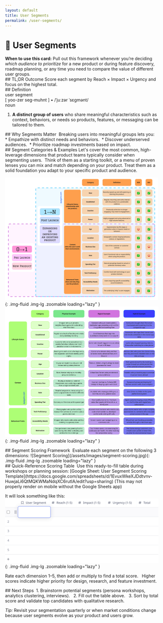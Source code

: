 ```yaml
---
layout: default
title: User Segments
permalink: /user-segments/
---
```


<!-- Section Heading 
<div class="approach-heading">
  <p><strong>My Approach to Product</strong></p>
  <p>🧩 User Segments</p>
</div>
-->

# 🧩 User Segments

<div class="card-usage">
  <strong>When to use this card:</strong>
  Pull out this framework whenever you’re deciding <em>which audience to prioritize</em> for a new product or during feature discovery, roadmap planning, or any time you need to compare the value of different user groups.
</div>

<div class="section-card blue">
## TL;DR Outcome
Score each segment by Reach × Impact × Urgency and focus on the highest total. 
</div>

<div class="section-card purple">
## Definition
<div class="definition-card">
  <div class="def-entry">
    <div class="def-headword">user segment</div>
    <div class="def-pronunciations">
      <span class="def-phonetic">[ yoo-zer seg-muhnt ]</span>
      <span class="def-divider">•</span>
      <span class="def-ipa">/ˈjuːzər ˈsɛɡmənt/</span>
    </div>
    <div class="def-pos">noun</div>
    <ol class="def-senses">
      <li><strong>A distinct group of users</strong> who share meaningful characteristics such as context, behaviors, or needs so products, features, or messaging can be tailored to them.</li>
    </ol>
  </div>
</div>
</div>

<div class="section-card orange">
## Why Segments Matter 
Breaking users into meaningful groups lets you: 
* Empathize with distinct needs and behaviors. 
* Discover underserved audiences. 
* Prioritize roadmap investments based on impact.
</div>

<div class="section-card yellow">
## Segment Categories & Examples
Let's cover the most common, high-leverage dimensions that product teams typically consider when segmenting users.  Think of them as a starting toolkit, or a menu of proven lenses you can mix and match depending on your product. Treat them as a solid foundation you adapt to your specific product and audience.

![Segment Definitions](/assets/images/segment-definitions.jpg){: .img-fluid .img-lg .zoomable loading="lazy" }
![Segment Examples](/assets/images/segment-examples.jpg){: .img-fluid .img-lg .zoomable loading="lazy" }
</div>

<div class="section-card pink">
## Segment Scoring Framework 
Evaluate each segment on the following 3 dimensions:
![Segment Scoring](/assets/images/segment-scoring.jpg){: .img-fluid .img-lg .zoomable loading="lazy" }
</div>

<div class="section-card teal">
## Quick-Reference Scoring Table 
Use this ready-to-fill table during workshops or planning session:  
[Google Sheet: User Segment Scoring Template](https://docs.google.com/spreadsheets/d/1EvuxWkeXJDdtvnv-HuwjaLi6QtMQKWMaNdqXC6rutIA/edit?usp=sharing)
(This may not properly render on mobile without the Google Sheets app)

It will look something like this:
![Segment Table](/assets/images/segment-table.png){: .img-fluid .img-lg .zoomable loading="lazy" }

Rate each dimension 1–5, then add or multiply to find a total score.   
Higher scores indicate higher priority for design, research, and feature investment.
</div>

<div class="section-card red">
## Next Steps 
1. Brainstorm potential segments (persona workshops, analytics clustering, interviews).   
2. Fill out the table above.   
3. Sort by total score and validate top candidates with qualitative research.
</div>

*Tip:* Revisit your segmentation quarterly or when market conditions change because user segments evolve as your product and users grow.


<!--
For more details, let's cover "User Segments" and how they weave into product design!
First off, let's make sure we quickly define the playing field:

-->
 
